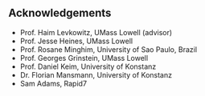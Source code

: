 ## Acknowledgements

 * Prof. Haim Levkowitz, UMass Lowell (advisor)
 * Prof. Jesse Heines, UMass Lowell
 * Prof. Rosane Minghim, University of Sao Paulo, Brazil
 * Prof. Georges Grinstein, UMass Lowell
 * Prof. Daniel Keim, University of Konstanz
 * Dr. Florian Mansmann, University of Konstanz
 * Sam Adams, Rapid7
